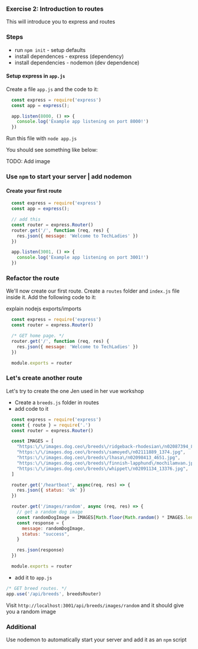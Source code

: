 ### Exercise 2: Introduction to routes
This will introduce you to express and routes

### Steps

- run `npm init` - setup defaults
- install dependences - express (dependency)
- install dependencies - nodemon (dev dependence)

#### Setup express in `app.js`
Create a file `app.js` and the code to it:

```js
  const express = require('express')
  const app = express();

  app.listen(8000, () => {
    console.log('Example app listening on port 8000!')
  })
```

Run this file with `node app.js`

You should see something like below:

TODO: Add image

### Use `npm` to start your server | add nodemon

#### Create your first route
```js
  const express = require('express')
  const app = express();

  // add this
  const router = express.Router()
  router.get('/', function (req, res) {
    res.json({ message: 'Welcome to TechLadies' })
  })

  app.listen(3001, () => {
    console.log('Example app listening on port 3001!')
  })
```

### Refactor the route
We'll now create our first route. Create a `routes` folder and `index.js` file inside it.
Add the following code to it:

explain nodejs exports/imports

```js
  const express = require('express')
  const router = express.Router()

  /* GET home page. */
  router.get('/', function (req, res) {
    res.json({ message: 'Welcome to TechLadies' })
  })

  module.exports = router
```

### Let's create another route

Let's try to create the one Jen used in her vue workshop

- Create a `breeds.js` folder in routes
- add code to it

```js
  const express = require('express')
  const { route } = require('.')
  const router = express.Router()

  const IMAGES = [
    "https:\/\/images.dog.ceo\/breeds\/ridgeback-rhodesian\/n02087394_8935.jpg",
    "https:\/\/images.dog.ceo\/breeds\/samoyed\/n02111889_1374.jpg",
    "https:\/\/images.dog.ceo\/breeds\/lhasa\/n02098413_4651.jpg",
    "https:\/\/images.dog.ceo\/breeds\/finnish-lapphund\/mochilamvan.jpg",
    "https:\/\/images.dog.ceo\/breeds\/whippet\/n02091134_13376.jpg",
  ]

  router.get('/heartbeat', async(req, res) => {
    res.json({ status: 'ok' })
  })

  router.get('/images/random', async (req, res) => {
    // get a random dog image
    const randomDogImage = IMAGES[Math.floor(Math.random() * IMAGES.length)];
    const response = {
      message: randomDogImage,
      status: "success",
    }

    res.json(response)
  })

  module.exports = router
```

- add it to `app.js`

```js
/* GET breed routes. */
app.use('/api/breeds', breedsRouter)
```

Visit `http://localhost:3001/api/breeds/images/random` and it should give you a random image


### Additional
Use nodemon to automatically start your server and add it as an `npm` script